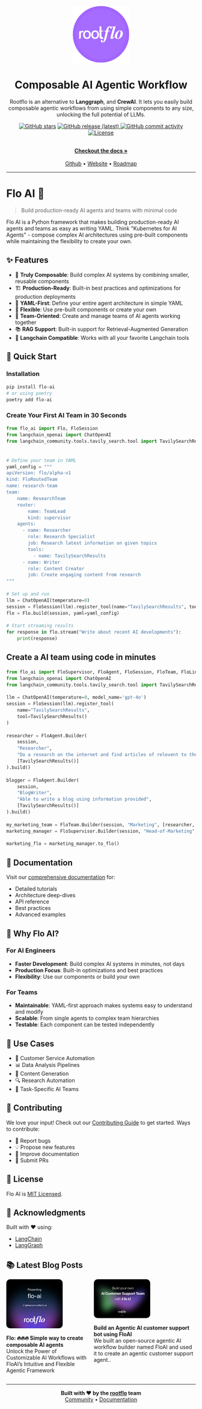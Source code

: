 <p align="center">
  <img src="./images/rootflo-logo.png" alt="Rootflo" width="150" />
</p>

<h1 align="center">Composable AI Agentic Workflow</h1>

<p align="center">
Rootflo is an alternative to <b>Langgraph</b>, and  <b>CrewAI</b>. It lets you easily build composable agentic workflows from using simple components to any size, unlocking the full potential of LLMs.
</p>

<p align="center">
  <a href="https://github.com/rootflo/flo-ai/stargazers"><img src="https://img.shields.io/github/stars/rootflo/flo-ai?style=for-the-badge" alt="GitHub stars"></a>
  <a href="https://github.com/rootflo/flo-ai/releases">
    <img src="https://img.shields.io/github/v/release/rootflo/flo-ai?display_name=release&style=for-the-badge" alt="GitHub release (latest)">
  </a>
  <a href="https://github.com/rootflo/flo-ai/graphs/commit-activity"><img alt="GitHub commit activity" src="https://img.shields.io/github/commit-activity/m/rootflo/flo-ai/develop?style=for-the-badge">
  </a>
  <a href="https://github.com/rootflo/flo-ai/blob/develop/LICENSE"><img src="https://img.shields.io/github/license/rootflo/flo-ai?style=for-the-badge" alt="License">
  </a>
  <br/>
</p>

<p align="center">
  <br/>
  <a href="https://flo-ai.rootflo.ai" rel=""><strong>Checkout the docs »</strong></a>
  <br/>
  <br/>
   <a href="https://github.com/rootflo/flo-ai">Github</a>
   •
    <a href="https://rootflo.ai">Website</a>
   •
    <a href="https://github.com/rootflo/flo-ai/blob/develop/ROADMAP.md">Roadmap</a>
  </p>

  <hr />

# Flo AI 🌊

> Build production-ready AI agents and teams with minimal code

Flo AI is a Python framework that makes building production-ready AI agents and teams as easy as writing YAML. Think "Kubernetes for AI Agents" - compose complex AI architectures using pre-built components while maintaining the flexibility to create your own.

## ✨ Features

- 🔌 **Truly Composable**: Build complex AI systems by combining smaller, reusable components
- 🏗️ **Production-Ready**: Built-in best practices and optimizations for production deployments
- 📝 **YAML-First**: Define your entire agent architecture in simple YAML
- 🔧 **Flexible**: Use pre-built components or create your own
- 🤝 **Team-Oriented**: Create and manage teams of AI agents working together
- 📚 **RAG Support**: Built-in support for Retrieval-Augmented Generation
- 🔄 **Langchain Compatible**: Works with all your favorite Langchain tools

## 🚀 Quick Start

### Installation

```bash
pip install flo-ai
# or using poetry
poetry add flo-ai
```

### Create Your First AI Team in 30 Seconds

```python
from flo_ai import Flo, FloSession
from langchain_openai import ChatOpenAI
from langchain_community.tools.tavily_search.tool import TavilySearchResults


# Define your team in YAML
yaml_config = """
apiVersion: flo/alpha-v1
kind: FloRoutedTeam
name: research-team
team:
    name: ResearchTeam
    router:
        name: TeamLead
        kind: supervisor
    agents:
      - name: Researcher
        role: Research Specialist
        job: Research latest information on given topics
        tools:
          - name: TavilySearchResults
      - name: Writer
        role: Content Creator
        job: Create engaging content from research
"""

# Set up and run
llm = ChatOpenAI(temperature=0)
session = FloSession(llm).register_tool(name="TavilySearchResults", tool=TavilySearchResults())
flo = Flo.build(session, yaml=yaml_config)

# Start streaming results
for response in flo.stream("Write about recent AI developments"):
    print(response)
```

## Create a AI team using code in minutes

```python
from flo_ai import FloSupervisor, FloAgent, FloSession, FloTeam, FloLinear
from langchain_openai import ChatOpenAI
from langchain_community.tools.tavily_search.tool import TavilySearchResults

llm = ChatOpenAI(temperature=0, model_name='gpt-4o')
session = FloSession(llm).register_tool(
    name="TavilySearchResults",
    tool=TavilySearchResults()
)

researcher = FloAgent.Builder(
    session,
    "Researcher", 
    "Do a research on the internet and find articles of relevent to the topic asked by the user", 
    [TavilySearchResults()]
).build()

blogger = FloAgent.Builder(
    session, 
    "BlogWriter", 
    "Able to write a blog using information provided", 
    [TavilySearchResults()]
).build()

my_marketing_team = FloTeam.Builder(session, "Marketing", [researcher, blogger]).build()
marketing_manager = FloSupervisor.Builder(session, "Head-of-Marketing", marketing_team).build()

marketing_flo = marketing_manager.to_flo()
```

## 📖 Documentation

Visit our [comprehensive documentation](https://flo-ai.rootflo.ai) for:
- Detailed tutorials
- Architecture deep-dives
- API reference
- Best practices
- Advanced examples

## 🌟 Why Flo AI?

### For AI Engineers
- **Faster Development**: Build complex AI systems in minutes, not days
- **Production Focus**: Built-in optimizations and best practices
- **Flexibility**: Use our components or build your own

### For Teams
- **Maintainable**: YAML-first approach makes systems easy to understand and modify
- **Scalable**: From single agents to complex team hierarchies
- **Testable**: Each component can be tested independently

## 🎯 Use Cases

- 🤖 Customer Service Automation
- 📊 Data Analysis Pipelines
- 📝 Content Generation
- 🔍 Research Automation
- 🎯 Task-Specific AI Teams

## 🤝 Contributing

We love your input! Check out our [Contributing Guide](CONTRIBUTING.md) to get started. Ways to contribute:

- 🐛 Report bugs
- 💡 Propose new features
- 📝 Improve documentation
- 🔧 Submit PRs

## 📜 License

Flo AI is [MIT Licensed](LICENSE).

## 🙏 Acknowledgments

Built with ❤️ using:
- [LangChain](https://github.com/hwchase17/langchain)
- [LangGraph](https://github.com/langchain-ai/langgraph)

<h2>📚 Latest Blog Posts</h2>

<div style="display: flex; gap: 10px;">
    <a href="https://medium.com/rootflo/flo-simple-way-to-create-composable-ai-agents-6946c2922a94" target="_blank" style="text-decoration: none;">
        <img src="./images/blog-image.png" width="150" style="border-radius: 10px;" />
        <p><b>Flo: 🔥🔥🔥 Simple way to create composable AI agents</b><br />Unlock the Power of Customizable AI Workflows with FloAI’s Intuitive and Flexible Agentic Framework</p>
    </a>
    <a href="https://medium.com/rootflo/build-an-agentic-ai-customer-support-bot-using-floai-533660fb9c9b" target="_blank" style="text-decoration: none;">
        <img src="./images/customer-support.png" width="150" style="border-radius: 10px;" />
        <p><b>Build an Agentic AI customer support bot using FloAI</b><br />We built an open-source agentic AI workflow builder named FloAI and used it to create an agentic customer support agent..</p>
    </a>
</div>

---

<div align="center">
  <strong>Built with ❤️ by the <a href="http://rootflo.ai">rootflo</a> team</strong>
  <br><a href="https://github.com/rootflo/flo-ai/discussions">Community</a> •
  <a href="https://flo-ai.rootflo.ai">Documentation</a>
</div>
